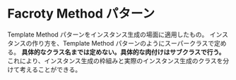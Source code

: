 # Facroty Method パターン

Template Method パターンをインスタンス生成の場面に適用したもの。
インスタンスの作り方を、Template Method パターンのようにスーパークラスで定める。
**具体的なクラス名までは定めない。具体的な肉付けはサブクラスで行う。**
これにより、インスタンス生成の枠組みと実際のインスタンス生成のクラスを分けて考えることができる。

##
